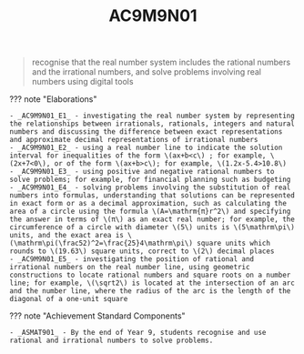 ﻿---
backlinks:
- title: Learning Areas
  url: /sense/Teaching/Curriculum/v9/v9-learning-areas.html
tags: australian-curriculum
template: math.html
title: AC9M9N01
type: note
---
> recognise that the real number system includes the rational numbers and the irrational numbers, and solve problems involving real numbers using digital tools

??? note "Elaborations"

	- _AC9M9N01_E1_ - investigating the real number system by representing the relationships between irrationals, rationals, integers and natural numbers and discussing the difference between exact representations and approximate decimal representations of irrational numbers
	- _AC9M9N01_E2_ - using a real number line to indicate the solution interval for inequalities of the form \(ax+b<c\) ; for example, \(2x+7<0\), or of the form \(ax+b>c\); for example, \(1.2x-5.4>10.8\)
	- _AC9M9N01_E3_ - using positive and negative rational numbers to solve problems; for example, for financial planning such as budgeting
	- _AC9M9N01_E4_ - solving problems involving the substitution of real numbers into formulas, understanding that solutions can be represented in exact form or as a decimal approximation, such as calculating the area of a circle using the formula \(A=\mathrm{π}r^2\) and specifying the answer in terms of \(π\) as an exact real number; for example, the circumference of a circle with diameter \(5\) units is \(5\mathrm\pi\) units, and the exact area is \(\mathrm\pi(\frac52)^2=\frac{25}4\mathrm\pi\) square units which rounds to \(19.63\) square units, correct to \(2\) decimal places
	- _AC9M9N01_E5_ - investigating the position of rational and irrational numbers on the real number line, using geometric constructions to locate rational numbers and square roots on a number line; for example, \(\sqrt2\) is located at the intersection of an arc and the number line, where the radius of the arc is the length of the diagonal of a one-unit square
??? note "Achievement Standard Components"

	- _ASMAT901_ - By the end of Year 9, students recognise and use rational and irrational numbers to solve problems.